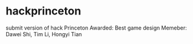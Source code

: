 # hackprinceton
submit version of hack Princeton
Awarded: Best game design 
Memeber: Dawei Shi, Tim Li, Hongyi Tian
